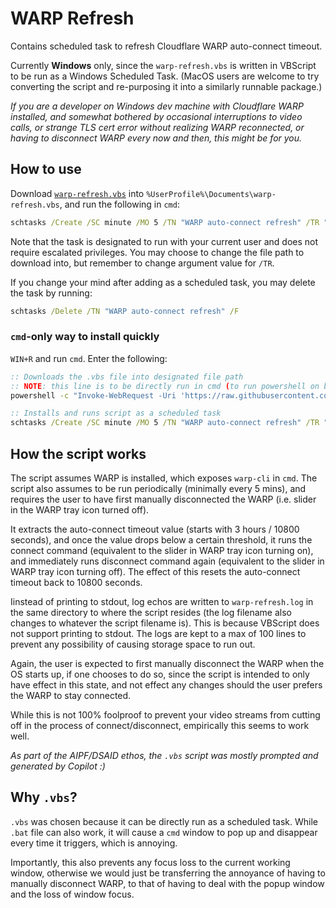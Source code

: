 # WARP Refresh

Contains scheduled task to refresh Cloudflare WARP auto-connect timeout.

Currently **Windows** only, since the `warp-refresh.vbs` is written in VBScript to be run as a
Windows Scheduled Task. (MacOS users are welcome to try converting the script and re-purposing it
into a similarly runnable package.)

*If you are a developer on Windows dev machine with Cloudflare WARP installed, and somewhat bothered
by occasional interruptions to video calls, or strange TLS cert error without realizing WARP
reconnected, or having to disconnect WARP every now and then, this might be for you.*

## How to use

Download [`warp-refresh.vbs`](warp-refresh.vbs) into `%UserProfile%\Documents\warp-refresh.vbs`, and
run the following in `cmd`:

```bat
schtasks /Create /SC minute /MO 5 /TN "WARP auto-connect refresh" /TR "WScript.exe \"%UserProfile%\Documents\warp-refresh.vbs\""
```

Note that the task is designated to run with your current user and does not require escalated
privileges. You may choose to change the file path to download into, but remember to change argument
value for `/TR`.

If you change your mind after adding as a scheduled task, you may delete the task by running:

```bat
schtasks /Delete /TN "WARP auto-connect refresh" /F
```

### `cmd`-only way to install quickly

`WIN+R` and run `cmd`. Enter the following:

```bat
:: Downloads the .vbs file into designated file path
:: NOTE: this line is to be directly run in cmd (to run powershell on behalf for convenience), and not directly in powershell
powershell -c "Invoke-WebRequest -Uri 'https://raw.githubusercontent.com/dsaidgovsg/warp-refresh/main/warp-refresh.vbs' -OutFile '%UserProfile%\\Documents\\warp-refresh.vbs'

:: Installs and runs script as a scheduled task
schtasks /Create /SC minute /MO 5 /TN "WARP auto-connect refresh" /TR "WScript.exe \"%UserProfile%\Documents\warp-refresh.vbs\""
```

## How the script works

The script assumes WARP is installed, which exposes `warp-cli` in `cmd`. The script also assumes to
be run periodically (minimally every 5 mins), and requires the user to have first manually
disconnected the WARP (i.e. slider in the WARP tray icon turned off).

It extracts the auto-connect timeout value (starts with 3 hours / 10800 seconds), and once the value
drops below a certain threshold, it runs the connect command (equivalent to the slider in WARP tray
icon turning on), and immediately runs disconnect command again (equivalent to the slider in WARP
tray icon turning off). The effect of this resets the auto-connect timeout back to 10800 seconds.

Iinstead of printing to stdout, log echos are written to `warp-refresh.log` in the same directory to
where the script resides (the log filename also changes to whatever the script filename is). This is
because VBScript does not support printing to stdout. The logs are kept to a max of 100 lines to
prevent any possibility of causing storage space to run out.

Again, the user is expected to first manually disconnect the WARP when the OS starts up, if one
chooses to do so, since the script is intended to only have effect in this state, and not effect
any changes should the user prefers the WARP to stay connected.

While this is not 100% foolproof to prevent your video streams from cutting off in the process of
connect/disconnect, empirically this seems to work well.

*As part of the AIPF/DSAID ethos, the `.vbs` script was mostly prompted and generated by Copilot :)*

## Why `.vbs`?

`.vbs` was chosen because it can be directly run as a scheduled task. While `.bat` file can also
work, it will cause a `cmd` window to pop up and disappear every time it triggers, which is
annoying.

Importantly, this also prevents any focus loss to the current working window, otherwise we would
just be transferring the annoyance of having to manually disconnect WARP, to that of having to deal
with the popup window and the loss of window focus.
